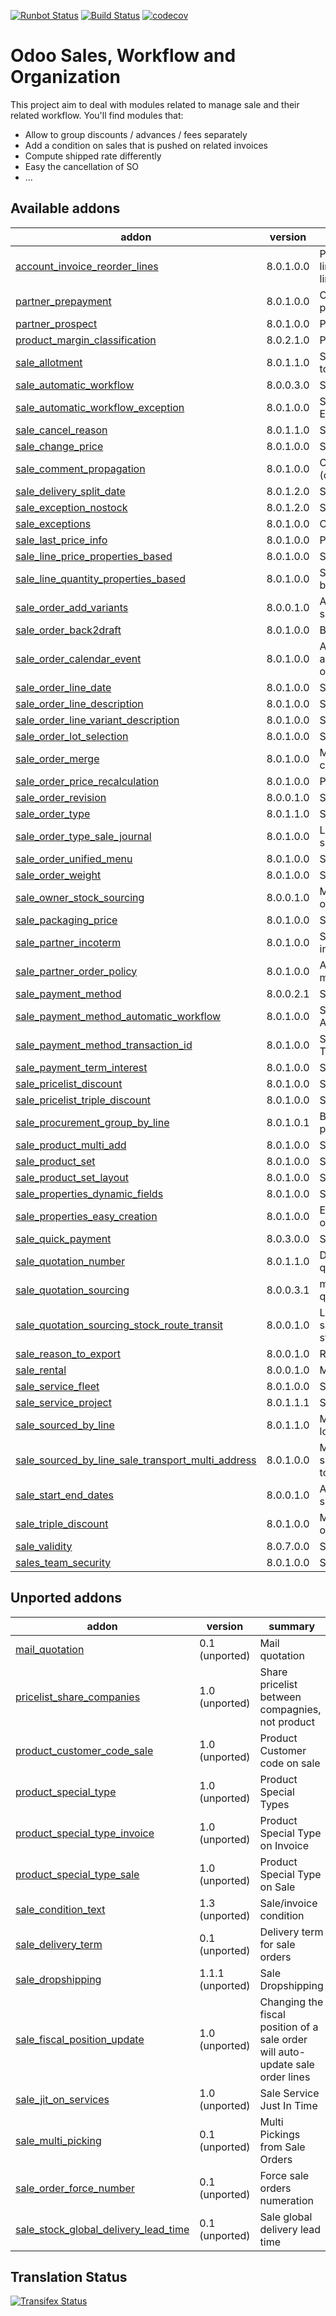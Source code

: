 [![Runbot Status](https://runbot.odoo-community.org/runbot/badge/flat/167/8.0.svg)](https://runbot.odoo-community.org/runbot/repo/github-com-oca-sale-workflow-167)
[![Build Status](https://travis-ci.org/OCA/sale-workflow.svg?branch=8.0)](https://travis-ci.org/OCA/sale-workflow)
[![codecov](https://codecov.io/gh/OCA/sale-workflow/branch/8.0/graph/badge.svg)](https://codecov.io/gh/OCA/sale-workflow)

Odoo Sales, Workflow and Organization
======================================

This project aim to deal with modules related to manage sale and their related workflow. You'll find modules that:

 - Allow to group discounts / advances / fees separately
 - Add a condition on sales that is pushed on related invoices
 - Compute shipped rate differently
 - Easy the cancellation of SO
 - ...

[//]: # (addons)

Available addons
----------------
addon | version | summary
--- | --- | ---
[account_invoice_reorder_lines](account_invoice_reorder_lines/) | 8.0.1.0.0 | Provide a new field on the invoice line form, allowing to manage the lines order.
[partner_prepayment](partner_prepayment/) | 8.0.1.0.0 | Option on partner to set prepayment policy
[partner_prospect](partner_prospect/) | 8.0.1.0.0 | Partner Prospect
[product_margin_classification](product_margin_classification/) | 8.0.2.1.0 | Product Margin Classification
[sale_allotment](sale_allotment/) | 8.0.1.1.0 | Separate the shipment according to allotment partner
[sale_automatic_workflow](sale_automatic_workflow/) | 8.0.0.3.0 | Sale Automatic Workflow
[sale_automatic_workflow_exception](sale_automatic_workflow_exception/) | 8.0.1.0.0 | Sale Automatic Workflow Exception
[sale_cancel_reason](sale_cancel_reason/) | 8.0.1.1.0 | Sale Cancel Reason
[sale_change_price](sale_change_price/) | 8.0.1.0.0 | Sale Change Price
[sale_comment_propagation](sale_comment_propagation/) | 8.0.1.0.0 | Comments for sale documents (order, picking and invoice)
[sale_delivery_split_date](sale_delivery_split_date/) | 8.0.1.2.0 | Sale Deliveries split by date
[sale_exception_nostock](sale_exception_nostock/) | 8.0.1.2.0 | Sale stock exception
[sale_exceptions](sale_exceptions/) | 8.0.1.0.0 | Custom exceptions on sale order
[sale_last_price_info](sale_last_price_info/) | 8.0.1.0.0 | Product Last Price Info - Sale
[sale_line_price_properties_based](sale_line_price_properties_based/) | 8.0.1.0.0 | Sale line price properties based
[sale_line_quantity_properties_based](sale_line_quantity_properties_based/) | 8.0.1.0.0 | Sale line quantity properties based
[sale_order_add_variants](sale_order_add_variants/) | 8.0.0.1.0 | Add variants from template into sale order
[sale_order_back2draft](sale_order_back2draft/) | 8.0.1.0.0 | Back to draft on sales orders
[sale_order_calendar_event](sale_order_calendar_event/) | 8.0.1.0.0 | Allows you to attach appointments related to sale orders to the order itself
[sale_order_line_date](sale_order_line_date/) | 8.0.1.0.0 | Sale Order Line Date
[sale_order_line_description](sale_order_line_description/) | 8.0.1.0.0 | Sale order line description
[sale_order_line_variant_description](sale_order_line_variant_description/) | 8.0.1.0.0 | Sale order line variant description
[sale_order_lot_selection](sale_order_lot_selection/) | 8.0.1.0.0 | Sale Order Lot Selection
[sale_order_merge](sale_order_merge/) | 8.0.1.0.0 | Merge sale orders that are confirmed, invoiced or delivered
[sale_order_price_recalculation](sale_order_price_recalculation/) | 8.0.1.0.0 | Price recalculation in sales orders
[sale_order_revision](sale_order_revision/) | 8.0.0.1.0 | Sale order revisions
[sale_order_type](sale_order_type/) | 8.0.1.1.0 | Sale Order Types
[sale_order_type_sale_journal](sale_order_type_sale_journal/) | 8.0.1.0.0 | Link module between sale_order_type and sale_journal
[sale_order_unified_menu](sale_order_unified_menu/) | 8.0.1.0.0 | Sale Order Unified Menu
[sale_order_weight](sale_order_weight/) | 8.0.1.0.0 | Sale Order Weight
[sale_owner_stock_sourcing](sale_owner_stock_sourcing/) | 8.0.0.1.0 | Manage stock ownership on sale order lines
[sale_packaging_price](sale_packaging_price/) | 8.0.1.0.0 | Sale Packaging Price
[sale_partner_incoterm](sale_partner_incoterm/) | 8.0.1.0.0 | Set the customer preferred incoterm on each sales order
[sale_partner_order_policy](sale_partner_order_policy/) | 8.0.1.0.0 | Adds customer create invoice method on partner form
[sale_payment_method](sale_payment_method/) | 8.0.0.2.1 | Sale Payment Method
[sale_payment_method_automatic_workflow](sale_payment_method_automatic_workflow/) | 8.0.1.0.0 | Sale Payment Method - Automatic Worflow (link module)
[sale_payment_method_transaction_id](sale_payment_method_transaction_id/) | 8.0.1.0.0 | Sale Payment Method - Transaction ID Compatibility
[sale_payment_term_interest](sale_payment_term_interest/) | 8.0.1.0.0 | Sales Payment Term Interests
[sale_pricelist_discount](sale_pricelist_discount/) | 8.0.1.0.0 | Sale Pricelist Discount
[sale_pricelist_triple_discount](sale_pricelist_triple_discount/) | 8.0.1.0.0 | Sale Pricelist Triple Discount
[sale_procurement_group_by_line](sale_procurement_group_by_line/) | 8.0.1.0.1 | Base module for multiple procurement group by Sale order
[sale_product_multi_add](sale_product_multi_add/) | 8.0.1.0.0 | Sale Product Multi Add
[sale_product_set](sale_product_set/) | 8.0.1.0.0 | Sale product set
[sale_product_set_layout](sale_product_set_layout/) | 8.0.1.0.0 | Sale product set layout
[sale_properties_dynamic_fields](sale_properties_dynamic_fields/) | 8.0.1.0.0 | Sale properties dynamic fields
[sale_properties_easy_creation](sale_properties_easy_creation/) | 8.0.1.0.0 | Easing properties input in sale order line
[sale_quick_payment](sale_quick_payment/) | 8.0.3.0.0 | Sale Quick Payment
[sale_quotation_number](sale_quotation_number/) | 8.0.1.1.0 | Different sequence for sale quotations
[sale_quotation_sourcing](sale_quotation_sourcing/) | 8.0.0.3.1 | manual sourcing of sale quotations
[sale_quotation_sourcing_stock_route_transit](sale_quotation_sourcing_stock_route_transit/) | 8.0.0.1.0 | Link module for sale_quotation_sourcing + stock_route_transit
[sale_reason_to_export](sale_reason_to_export/) | 8.0.0.1.0 | Reason to export in Sales Order
[sale_rental](sale_rental/) | 8.0.0.1.0 | Manage Rental of Products
[sale_service_fleet](sale_service_fleet/) | 8.0.1.0.0 | Sale Service Fleet
[sale_service_project](sale_service_project/) | 8.0.1.1.1 | Sale Service Project
[sale_sourced_by_line](sale_sourced_by_line/) | 8.0.1.1.0 | Multiple warehouse source locations for Sale order
[sale_sourced_by_line_sale_transport_multi_address](sale_sourced_by_line_sale_transport_multi_address/) | 8.0.1.0.0 | Make sale_sourced_by_line and sale_transport_multi_addresswork together
[sale_start_end_dates](sale_start_end_dates/) | 8.0.0.1.0 | Adds start date and end date on sale order lines
[sale_triple_discount](sale_triple_discount/) | 8.0.1.0.0 | Manage triple discount on sale order lines
[sale_validity](sale_validity/) | 8.0.7.0.0 | Sales Quotation Validity Date
[sales_team_security](sales_team_security/) | 8.0.1.0.0 | Sales teams security


Unported addons
---------------
addon | version | summary
--- | --- | ---
[mail_quotation](mail_quotation/) | 0.1 (unported) | Mail quotation
[pricelist_share_companies](pricelist_share_companies/) | 1.0 (unported) | Share pricelist between compagnies, not product
[product_customer_code_sale](product_customer_code_sale/) | 1.0 (unported) | Product Customer code on sale
[product_special_type](product_special_type/) | 1.0 (unported) | Product Special Types
[product_special_type_invoice](product_special_type_invoice/) | 1.0 (unported) | Product Special Type on Invoice
[product_special_type_sale](product_special_type_sale/) | 1.0 (unported) | Product Special Type on Sale
[sale_condition_text](sale_condition_text/) | 1.3 (unported) | Sale/invoice condition
[sale_delivery_term](sale_delivery_term/) | 0.1 (unported) | Delivery term for sale orders
[sale_dropshipping](sale_dropshipping/) | 1.1.1 (unported) | Sale Dropshipping
[sale_fiscal_position_update](sale_fiscal_position_update/) | 1.0 (unported) | Changing the fiscal position of a sale order will auto-update sale order lines
[sale_jit_on_services](sale_jit_on_services/) | 1.0 (unported) | Sale Service Just In Time
[sale_multi_picking](sale_multi_picking/) | 0.1 (unported) | Multi Pickings from Sale Orders
[sale_order_force_number](sale_order_force_number/) | 0.1 (unported) | Force sale orders numeration
[sale_stock_global_delivery_lead_time](sale_stock_global_delivery_lead_time/) | 0.1 (unported) | Sale global delivery lead time

[//]: # (end addons)

Translation Status
------------------
[![Transifex Status](https://www.transifex.com/projects/p/OCA-sale-workflow-8-0/chart/image_png)](https://www.transifex.com/projects/p/OCA-sale-workflow-8-0)
